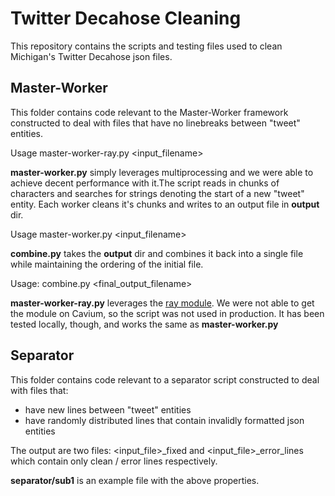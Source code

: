 # Twitter Decahose Cleaning
This repository contains the scripts and testing files used to clean Michigan's Twitter Decahose json files.

## Master-Worker

This folder contains code relevant to the Master-Worker framework constructed to deal with files that have no linebreaks between "tweet" entities.


Usage master-worker-ray.py <input_filename>

**master-worker.py** simply leverages multiprocessing and we were able to achieve decent performance with it.The script reads in chunks of characters and searches for strings denoting the start of a new "tweet" entity. Each worker cleans it's chunks and writes to an output file in **output** dir.

Usage master-worker.py <input_filename>


**combine.py** takes the **output** dir and combines it back into a single file while maintaining the ordering of the initial file.

Usage: combine.py <final_output_filename>

**master-worker-ray.py** leverages the [ray module](https://ray.io/). We were not able to get the module on Cavium, so the script was not used in production. It has been tested locally, though, and works the same as **master-worker.py**

## Separator

This folder contains code relevant to a separator script constructed to deal with files that: 
 - have new lines between "tweet" entities
 - have randomly distributed lines that contain invalidly formatted json entities
 
 The output are two files: <input_file>_fixed and <input_file>_error_lines which contain only clean / error lines respectively.
 
 **separator/sub1** is an example file with the above properties.

